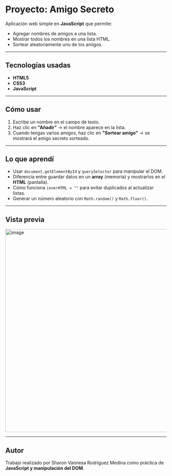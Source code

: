 # Proyecto: Amigo Secreto

Aplicación web simple en **JavaScript** que permite:  
- Agregar nombres de amigos a una lista.  
- Mostrar todos los nombres en una lista HTML.  
- Sortear aleatoriamente uno de los amigos.  

---

##  Tecnologías usadas
- **HTML5**  
- **CSS3**  
- **JavaScript**  

---

##  Cómo usar
1. Escribe un nombre en el campo de texto.  
2. Haz clic en **"Añadir"** → el nombre aparece en la lista.  
3. Cuando tengas varios amigos, haz clic en **"Sortear amigo"** → se mostrará el amigo secreto sorteado.  

---

##  Lo que aprendí
- Usar `document.getElementById` y `querySelector` para manipular el DOM.  
- Diferencia entre guardar datos en un **array** (memoria) y mostrarlos en el **HTML** (pantalla).  
- Cómo funciona `innerHTML = ""` para evitar duplicados al actualizar listas.  
- Generar un número aleatorio con `Math.random()` y `Math.floor()`.  

---

##  Vista previa
<img width="1362" height="634" alt="image" src="https://github.com/user-attachments/assets/5bf45b0e-9b14-468f-8da8-9a564e588738" />
 

---

##  Autor
Trabajo realizado por Sharon Vannesa Rodriguez Medina como práctica de **JavaScript y manipulación del DOM**.
